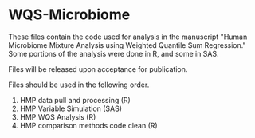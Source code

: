 # WQS-Microbiome

These files contain the code used for analysis in the manuscript "Human Microbiome Mixture Analysis using Weighted Quantile Sum Regression." Some portions of the analysis were done in R, and some in SAS.

Files will be released upon acceptance for publication.

Files should be used in the following order.
1. HMP data pull and processing (R)
2. HMP Variable Simulation (SAS)
3. HMP WQS Analysis (R)
4. HMP comparison methods code clean (R)
